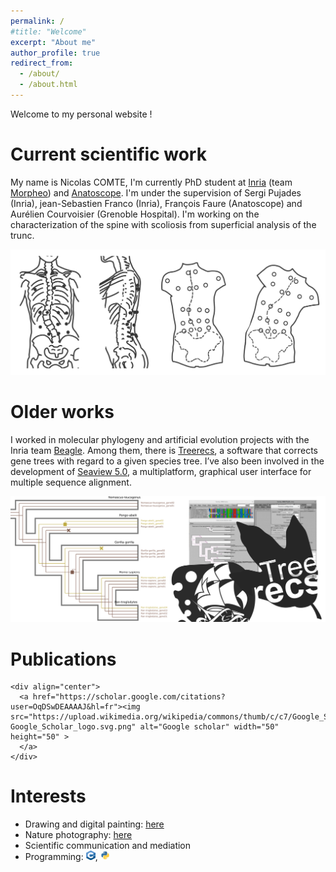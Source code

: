 ```yaml
---
permalink: /
#title: "Welcome"
excerpt: "About me"
author_profile: true
redirect_from: 
  - /about/
  - /about.html
---
```


Welcome to my personal website !

# Current scientific work
My name is Nicolas COMTE, I'm currently PhD student at [Inria](https://www.inria.fr/fr) (team [Morpheo](https://team.inria.fr/morpheo/)) and [Anatoscope](https://www.anatoscope.com/). I'm under the supervision of Sergi Pujades (Inria), jean-Sebastien Franco (Inria), François Faure (Anatoscope) and Aurélien Courvoisier (Grenoble Hospital). I'm working on the characterization of the spine with scoliosis from superficial analysis of the trunc.

![Scoliosis Studies](/images/scoliosis_study.png)


# Older works
I worked in molecular phylogeny and artificial evolution projects with the Inria team [Beagle](https://team.inria.fr/beagle/). Among them, there is [Treerecs](https://project.inria.fr/treerecs/), a software that corrects gene trees with regard to a given species tree. I’ve also been involved in the development of [Seaview 5.0](http://doua.prabi.fr/software/seaview), a multiplatform, graphical user interface for multiple sequence alignment.

![Beagle Studies](/images/beagle_studies.png)

# Publications
    <div align="center">
      <a href="https://scholar.google.com/citations?user=OqDSwDEAAAAJ&hl=fr"><img src="https://upload.wikimedia.org/wikipedia/commons/thumb/c/c7/Google_Scholar_logo.svg/240px-Google_Scholar_logo.svg.png" alt="Google scholar" width="50" height="50" >
      </a>
    </div>
    

# Interests
- Drawing and digital painting: [here](https://www.instagram.com/cometicon.draws/)
- Nature photography: [here](https://www.instagram.com/cometicon.shots/)
- Scientific communication and mediation
- Programming: <img src="/images/logo_cpp.png" width="15" height="15">, <img src="/images/logo_python.png" width="15" height="15">
